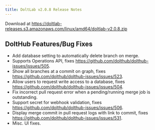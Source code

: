 ```yaml
---
title: DoltLab v2.0.8 Release Notes
---
```


Download at https://doltlab-releases.s3.amazonaws.com/linux/amd64/doltlab-v2.0.8.zip

## DoltHub Features/Bug Fixes
* Add database setting to automatically delete branch on merge.
* Supports Operations API, fixes https://github.com/dolthub/dolthub-issues/issues/505.
* Show all branches at a commit on graph, fixes https://github.com/dolthub/dolthub-issues/issues/523.
* Allow users to request write access to a database, fixes https://github.com/dolthub/dolthub-issues/issues/504.
* Fix incorrect pull request error when a pending/running merge job is outstanding.
* Support secret for webhook validation, fixes https://github.com/dolthub/dolthub-issues/issues/506.
* Display merge commit in pull request logs with link to commit, fixes https://github.com/dolthub/dolthub-issues/issues/531.
* Misc. UI fixes.
